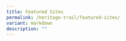 ```yaml
---
title: Featured Sites
permalink: /heritage-trail/featured-sites/
variant: markdown
description: ""
---
```

